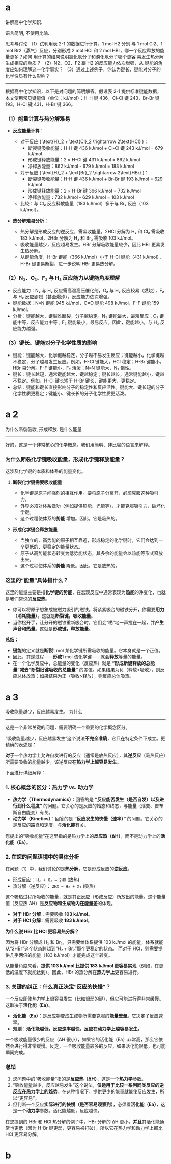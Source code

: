 # a

讲解高中化学知识.

语言简明, 不使用比喻.

思考与讨论
（1）试利用表 2-1 的数据进行计算，1 mol H2 分别
与 1 mol Cl2、1 mol Br2（蒸气）反应，分别形成 2 mol
HCl 和 2 mol HBr，哪一个反应释放的能量更多？如何
用计算的结果说明氯化氢分子和溴化氢分子哪个更容
易发生热分解生成相应的单质？
（2）N2、O2、F2 跟 H2 的反应能力依次增强，从
键能的角度应如何理解这一化学事实？
（3）通过上述例子，你认为键长、键能对分子的
化学性质有什么影响？

---

根据高中化学知识，以下是对问题的简明解答。假设表 2-1 提供标准键能数据，本文使用常见键能值（单位：kJ/mol）：H-H 键 436，Cl-Cl 键 243，Br-Br 键 193，H-Cl 键 431，H-Br 键 366。

### （1）能量计算与热分解难易

- **反应能量计算**：

  - 对于反应 \( \text{H}\_2 + \text{Cl}\_2 \rightarrow 2\text{HCl} \)：
    - 断裂键吸收能量：H-H 键 436 kJ/mol + Cl-Cl 键 243 kJ/mol = 679 kJ/mol
    - 形成键释放能量：2 × H-Cl 键 431 kJ/mol = 862 kJ/mol
    - 净释放能量：862 kJ/mol - 679 kJ/mol = 183 kJ/mol
  - 对于反应 \( \text{H}\_2 + \text{Br}\_2 \rightarrow 2\text{HBr} \)：
    - 断裂键吸收能量：H-H 键 436 kJ/mol + Br-Br 键 193 kJ/mol = 629 kJ/mol
    - 形成键释放能量：2 × H-Br 键 366 kJ/mol = 732 kJ/mol
    - 净释放能量：732 kJ/mol - 629 kJ/mol = 103 kJ/mol
  - 比较：与 Cl₂ 反应释放能量（183 kJ/mol）多于与 Br₂ 反应（103 kJ/mol）。

- **热分解难易分析**：
  - 热分解是形成反应的逆反应，需吸收能量。2HCl 分解为 H₂ 和 Cl₂ 需吸收 183 kJ/mol，2HBr 分解为 H₂ 和 Br₂ 需吸收 103 kJ/mol。
  - 吸收能量越少，反应越易发生。HBr 分解吸收能量较少，因此 HBr 更易发生热分解。
  - 从键能角度，H-Br 键能（366 kJ/mol）小于 H-Cl 键能（431 kJ/mol），H-Br 键更易断裂，进一步说明 HBr 更易热分解。

### （2）N₂、O₂、F₂ 与 H₂ 反应能力从键能角度理解

- 反应能力：N₂ 与 H₂ 反应需高温高压催化剂，O₂ 与 H₂ 反应较易（燃烧），F₂ 与 H₂ 反应剧烈（甚至爆炸），反应能力依次增强。
- 键能数据：N≡N 键能 945 kJ/mol，O=O 键能 498 kJ/mol，F-F 键能 159 kJ/mol。
- 分析：键能越大，键越难断裂，分子越稳定。N₂ 键能最大，最难反应；O₂ 键能中等，反应能力中等；F₂ 键能最小，最易反应。因此，键能越小，与 H₂ 反应能力越强。

### （3）键长、键能对分子化学性质的影响

- 键能：键能越大，化学键越稳定，分子越不易发生反应；键能越小，化学键越不稳定，分子越易发生反应。例如，H-Cl 键能大，HCl 稳定；H-Br 键能小，HBr 易分解。F-F 键能小，F₂ 活泼；N≡N 键能大，N₂ 惰性。
- 键长：键长越短，通常键能越大，键越稳定；键长越长，通常键能越小，键越不稳定。例如，H-Cl 键长短于 H-Br 键长，键能更大，更稳定。
- 总结：键能和键长直接影响分子的稳定性和反应活性。键能大、键长短的分子化学性质更稳定；键能小、键长长的分子化学性质更活泼。

# a 2

为什么断裂吸收, 形成释放. 是什么能量

---

好的，这是一个非常核心的化学概念。我们用简明、非比喻的语言来解释。

### 为什么断裂化学键吸收能量，形成化学键释放能量？

这涉及化学键的本质和体系的能量变化。

1.  **断裂化学键需要吸收能量**

    - 化学键是原子间强烈的相互作用。要将原子分离开，必须克服这种吸引力。
    - 外界必须对体系做功（例如提供热能、光能等），才能克服吸引力，破坏化学键。
    - 这个过程使体系的**势能** 增加。因此，它是吸热的。

2.  **形成化学键会释放能量**
    - 当独立的、高势能的原子相互靠近，形成稳定的化学键时，它们会达到一个更低的、更稳定的能量状态。
    - 原子从高势能状态转变为低势能状态，其多余的能量会以热能等形式释放出来。
    - 这个过程使体系的**势能** 降低。因此，它是放热的。

### 这里的“能量”具体指什么？

这里的能量主要是指**化学键的势能**，在宏观反应中通常表现为**热能**的净变化，也就是我们常说的**反应热**。

- 你可以将原子想象成被磁力吸引的磁铁。将紧紧吸合的磁铁分开，你需要**用力（消耗能量）**。这就是**断裂键，吸收能量**。
- 当你松开手，让分开的磁铁重新吸合时，它们会“啪”地一声撞在一起，并**产生声音和热量**。这就是**形成键，释放能量**。

**总结：**

- **键能**的定义就是**断裂**1 mol 某化学键所需吸收的能量。它本身就是一个正值。
- 因此，其逆过程——**形成**1 mol 该化学键——就会**释放**等量的能量。
- 在一个化学反应中，总能量的变化（反应热）就是 **“形成新键释放的总能量”减去“断裂旧键吸收的总能量”** 的差值。如果结果为负（释放>吸收），则反应总体放热；如果结果为正（吸收>释放），则反应总体吸热。

# a 3

吸收能量越少，反应越易发生。 为什么

---

这是一个非常关键的问题，需要明确一个重要的化学概念区分。

“吸收能量越少，反应越易发生”这个说法**不完全准确**，它只在特定条件下成立。更精确的表述是：

**对于一个**热力学上允许自发进行的反应（通常是放热反应），其**逆反应**（吸热反应）所需要吸收的能量越少，该逆反应**在热力学上越容易发生**。

下面进行详细解释：

### 1. 核心概念的区分：热力学 vs. 动力学

- **热力学（Thermodynamics）**：回答的是 **“反应能否发生（是否自发）以及进行到什么程度”** 的问题。它关心的是反应的始态和终态，与能量（焓变、吉布斯自由能变）有关。
- **动力学（Kinetics）**：回答的是 **“反应发生的快慢（速率）”** 的问题。它关心的是反应的路径和速度，与**活化能**有关。

您提出的“吸收能量”在这里指的是热力学上的**反应热（ΔH）**，而不是动力学上的**活化能（Ea）**。

### 2. 在您的问题语境中的具体分析

在问题（1）中，我们讨论的是**热分解**，它是形成反应的**逆反应**。

- 形成反应： `H₂ + X₂ → 2HX` (放热)
- 热分解（逆反应）： `2HX → H₂ + X₂` (吸热)

这个吸热过程所吸收的能量，就是其正反应（形成反应）所放出的能量。这个能量值（反应热 ΔH）是**反应物和生成物内在能量差**的体现。

- **对于 HBr 分解**：需要吸收 **103 kJ/mol**。
- **对于 HCl 分解**：需要吸收 **183 kJ/mol**。

**为什么说 HBr 比 HCl 更容易热分解？**

因为将 HBr 分解成 H₂ 和 Br₂，只需要给体系提供 103 kJ/mol 的能量，体系就能从“2HBr”这个状态跨越到“H₂ + Br₂”那个更稳定的状态。
而对于 HCl，则需要提供几乎两倍的能量（183 kJ/mol）才能完成这个转变。

从能量角度来看，**提供 103 kJ/mol 比提供 183 kJ/mol 更容易实现**（例如，在更低的温度下就能达到）。因此，HBr 的热分解在**热力学上**更容易进行。

### 3. 关键的纠正：什么真正决定“反应的快慢”？

一个反应即使热力学上很容易发生（比如很弱的键），但它可能进行得非常缓慢。这取决于**活化能（Ea）**。

- **活化能（Ea）**：是反应物变成生成物所需要克服的**能量壁垒**。它决定了反应速率。
- **规则**：**活化能越低，反应速率越快，反应在动力学上越容易发生。**

一个吸收能量很少的反应（ΔH 很小），如果它的活化能（Ea）非常高，那么它依然会进行得非常缓慢。反之，一个吸收能量较多的反应，如果活化能很低，也可能瞬间完成。

### 总结

1.  您问题中的“吸收能量”指的是**反应热（ΔH）**，这是一个**热力学**参数。
2.  “吸收能量越少，反应越易发生”这个说法，**仅适用于比较一系列同类反应的逆反应在热力学上的趋势**。在这种情况下，提供更少的能量就能使反应发生，所以“更容易”。
3.  但判断一个反应**实际进行的快慢（是否容易观察到）**，必须看**活化能（Ea）**，这是一个**动力学**参数。活化能越低，反应越快。

在您提到的 HBr 和 HCl 热分解的例子中，HBr 分解的 ΔH 更小，**并且**其活化能通常也更低（因为 H-Br 键更弱，更容易被打破），所以它在热力学和动力学上都比 HCl 更容易分解。

# b




